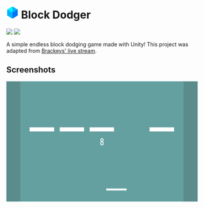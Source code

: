 # <img src=".github/icon.png" width="32"/> Block Dodger

[![](https://img.shields.io/badge/Powered%20By-Unity-blue?logo=unity&style=flat-square)](https://unity.com)
[![](https://img.shields.io/badge/Made%20With-Visual%20Studio-blue?logo=visual-studio&style=flat-square)](https://visualstudio.microsoft.com)

A simple endless block dodging game made with Unity! This project was adapted from [Brackeys' live stream](https://youtu.be/tyAutnOlsfA).

## Screenshots

![](.github/images/0.png)